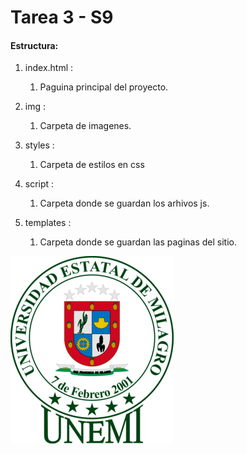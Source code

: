 # Tarea 3 - S9

#### Estructura:

1. index.html :
   
   1. Paguina principal del proyecto.

2. img :
   
   1. Carpeta de imagenes.

3. styles :
   
   1. Carpeta de estilos en css

4. script :
   
   1. Carpeta donde se guardan los arhivos js.

5. templates :
   
   1. Carpeta donde se guardan las paginas del sitio.

<img src="img/unemi-logo.png">
